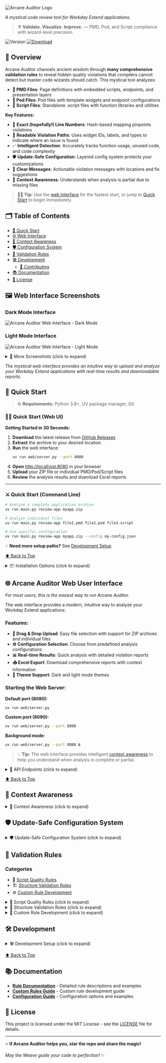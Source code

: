 ![Arcane Auditor Logo](assets/arcane-auditor-logo.png)

*A mystical code review tool for Workday Extend applications.*

> ⚗️ **Validate. Visualize. Improve.** — PMD, Pod, and Script compliance with wizard-level precision.

![Version](https://img.shields.io/badge/version-0.5.0--beta.1-purple?style=for-the-badge)
[![Download](https://img.shields.io/badge/🚀-Download_Latest-orange?style=for-the-badge)](https://github.com/Developers-and-Dragons/ArcaneAuditor/releases)

<a id="overview"></a>
## 🎯 Overview

Arcane Auditor channels ancient wisdom through **many comprehensive validation rules** to reveal hidden quality violations that compilers cannot detect but master code wizards should catch. This mystical tool analyzes:

- **📄 PMD Files**: Page definitions with embedded scripts, endpoints, and presentation layers
- **🧩 Pod Files**: Pod files with template widgets and endpoint configurations
- **📜 Script Files**: Standalone .script files with function libraries and utilities

**Key Features:**

- 🎯 **Exact (hopefully!) Line Numbers**: Hash-based mapping pinpoints violations
- 🧭 **Readable Violation Paths**: Uses widget IDs, labels, and types to indicate where an issue is found
- ✅ **Intelligent Detection**: Accurately tracks function usage, unused code, and code complexity
- 🛡️ **Update-Safe Configuration**: Layered config system protects your customizations
- 🎨 **Clear Messages**: Actionable violation messages with locations and fix suggestions
- 🧠 **Context Awareness**: Understands when analysis is partial due to missing files

> 🧙‍♂️ **Tip:** Use the [web interface](#web-interface) for the fastest start, or jump to [Quick Start](#quick-start) to begin immediately.

<a id="table-of-contents"></a>
## 🗂️ Table of Contents

- [🚀 Quick Start](#quick-start)
- [🌐 Web Interface](#web-interface)
- [🧠 Context Awareness](#context-awareness)
- [🛡️ Configuration System](#configuration-system)
- [🔧 Validation Rules](#validation-rules)
- [🛠️ Development](#development)
  - [🤝 Contributing](#contributing)
- [📚 Documentation](#documentation)
- [📄 License](#license)

<a id="web-interface-screenshots"></a>
## 🖼️ Web Interface Screenshots

### Dark Mode Interface

![Arcane Auditor Web Interface - Dark Mode](assets/results-dark.png)

### Light Mode Interface

![Arcane Auditor Web Interface - Light Mode](assets/results-light.png)

<details>
<summary>📸 More Screenshots (click to expand)</summary>

**Upload View:**
![Upload View](assets/upload-dark.png)

**Issues View:**
![Issues View](assets/issues-dark.png)

**Configuration View:**
![Configuration View](assets/config-dark.png)

**Details View:**
![Details View](assets/details-dark.png)

</details>

*The mystical web interface provides an intuitive way to upload and analyze your Workday Extend applications with real-time results and downloadable reports.*

<a id="quick-start"></a>

## 🚀 Quick Start

> ⚙️ **Requirements:** Python 3.8+, UV package manager, Git

### 🧙‍♂️ Quick Start (Web UI)

**Getting Started in 30 Seconds:**

1. **Download** the latest release from [GitHub Releases](https://github.com/Developers-and-Dragons/ArcaneAuditor/releases)
2. **Extract** the archive to your desired location
3. **Run** the web interface:
   ```bash
   uv run web/server.py --port 8080
   ```
4. **Open** [http://localhost:8080](http://localhost:8080) in your browser
5. **Upload** your ZIP file or individual PMD/Pod/Script files
6. **Review** the analysis results and download Excel reports

---

### ⚔️ Quick Start (Command Line)

```bash
# Analyze a complete application archive
uv run main.py review-app myapp.zip

# Analyze individual files
uv run main.py review-app file1.pmd file2.pod file3.script

# Use specific configuration
uv run main.py review-app myapp.zip --config my-config.json
```

💡 **Need more setup paths?** See [Development Setup](#option-c-development-setup)

[⬆️ Back to Top](#table-of-contents)

<details>
<summary>📦 Installation Options (click to expand)</summary>

<a id="option-a-direct-download"></a>

### Option A: Direct Download (Recommended)

1. Download the latest release from [GitHub Releases](https://github.com/Developers-and-Dragons/ArcaneAuditor/releases)
2. Extract the archive to your desired location
3. Install dependencies:
   ```bash
   uv sync
   ```

<a id="option-b-clone-repository"></a>

### Option B: Clone Repository

```bash
git clone https://github.com/Developers-and-Dragons/ArcaneAuditor.git
cd ArcaneAuditor
uv sync
```

<a id="option-c-development-setup"></a>

### Option C: Development Setup

```bash
git clone https://github.com/Developers-and-Dragons/ArcaneAuditor.git
cd ArcaneAuditor
uv sync --dev
uv run pytest  # Run tests
```

</details>

<a id="web-interface"></a>

## 🌐 Arcane Auditor Web User Interface

*For most users, this is the easiest way to run Arcane Auditor.*

The web interface provides a modern, intuitive way to analyze your Workday Extend applications:

### **Features:**

- **📁 Drag & Drop Upload**: Easy file selection with support for ZIP archives and individual files
- **⚙️ Configuration Selection**: Choose from predefined analysis configurations
- **📊 Real-time Results**: Quick analysis with detailed violation reports
- **📥 Excel Export**: Download comprehensive reports with context information
- **🌙 Theme Support**: Dark and light mode themes

### **Starting the Web Server:**

**Default port (8080):**

```bash
uv run web/server.py
```

**Custom port (8090):**

```bash
uv run web/server.py --port 8090
```

**Background mode:**

```bash
uv run web/server.py --port 8080 &
```

> 💡 **Tip:** The web interface provides intelligent [context awareness](#context-awareness) to help you understand when analysis is complete or partial.

<details>
<summary>🔗 API Endpoints (click to expand)</summary>

- `GET /` - Main interface
- `POST /upload` - File upload endpoint
- `GET /job/{job_id}` - Job status
- `GET /download/{job_id}/excel` - Download Excel report
- `GET /configurations` - Available configurations
- `GET /static/{file}` - Static assets (CSS, JS, images)

</details>

[⬆️ Back to Top](#table-of-contents)

<a id="context-awareness"></a>

## 🧠 Context Awareness

<details>
<summary>🧠 Context Awareness (click to expand)</summary>

Arcane Auditor provides **intelligent context awareness** to help you understand when analysis is complete or partial:

| Mode     | Description                | Example Command                          |
| -------- | -------------------------- | ---------------------------------------- |
| Complete | Full set of files provided | `uv run main.py review-app myapp.zip`  |
| Partial  | Missing AMD or SMD files   | `uv run main.py review-app mypage.pmd` |

### **Complete Analysis** ✅

When you provide all relevant files (PMD, AMD, SMD), Arcane Auditor runs **all enabled validation rules** and provides comprehensive coverage.

### **Partial Analysis** ⚠️

When files are missing, Arcane Auditor:

- **Runs available rules** on provided files
- **Clearly indicates** which files are missing
- **Shows which rules** couldn't be executed
- **Provides guidance** on what to add for complete validation

### **Supported Analysis Modes**

**ZIP File Analysis:**

```bash
# Complete application archive
uv run main.py review-app myapp.zip
```

**Individual File Analysis:**

```bash
# Single PMD file
uv run main.py review-app mypage.pmd

# Multiple files
uv run main.py review-app file1.pmd file2.pod file3.script
```

**Mixed Analysis:**

```bash
# Some files from archive, some individual
uv run main.py review-app myapp.zip additional-file.script
```

### **Context Information Display**

The tool provides clear context information in all output formats:

**Console Output:**

```
📊 Analysis Context:
✅ Complete Analysis - All files provided
📁 Files Analyzed: 15
📄 Files Present: 15
⚠️ Files Missing: 0
🔧 Rules Executed: 45
```

**Excel Reports:**

- Dedicated "Context" sheet with analysis completeness
- Clear indication of missing files and their impact
- Guidance on achieving complete analysis

**Web Interface:**

- Context panel showing analysis status
- Visual indicators for complete vs. partial analysis
- Recommendations for improving analysis coverage

[⬆️ Back to Top](#table-of-contents)

</details>

<a id="configuration-system"></a>

## 🛡️ Update-Safe Configuration System

<details>
<summary>🛡️ Update-Safe Configuration System (click to expand)</summary>

Arcane Auditor uses a **layered configuration system** that protects your customizations during updates:

### **Built-in Configuration Presets:**

- **`development`** - Dev-friendly validation focusing on structure and standards

  - Disables rules that flag work-in-progress code (console logs, unused code, dead code)
  - Perfect for daily coding without noise
- **`production-ready`** - Comprehensive validation for pre-deployment

  - All rules enabled with strict settings
  - Catches all issues including cleanup items (console logs, unused code)

> 📖 **Full details:** See [Configuration Guide](config/README.md) for presets, team configs, and personal overrides

### **Configuration Layers (Priority Order):**

1. **Command Line Arguments** (highest priority)
2. **Personal Configuration** (`config/personal/*.json`)
3. **Team Configuration** (`config/teams/*.json`)
4. **Built-in Presets** (`config/presets/*.json`)

### **Configuration File Structure:**

```json
{
  "rules": {
    "script": {
      "enabled": true,
      "max_complexity": 10,
      "max_function_length": 50
    },
    "structure": {
      "enabled": true,
      "check_hardcoded_values": true,
      "require_widget_labels": true
    }
  },
  "output": {
    "format": "console",
    "include_context": true,
    "excel_include_context_sheet": true
  }
}
```

### **Creating Custom Configurations:**

```bash
# Generate default configuration
uv run main.py generate-config > my-config.json

# Use custom configuration
uv run main.py review-app myapp.zip --config my-config.json
```

### **Configuration Inheritance:**

- **User config** inherits from **default config**
- **Project config** inherits from **user config**
- **Command line** overrides all config files
- **Missing settings** fall back to defaults

This ensures your customizations persist through updates while allowing flexibility for different projects.

[⬆️ Back to Top](#table-of-contents)

</details>

<a id="validation-rules"></a>

## 🔧 Validation Rules

### Categories

- 🧠 [Script Quality Rules](parser/rules/RULE_BREAKDOWN.md#-script-rules)
- 🏗️ [Structure Validation Rules](parser/rules/RULE_BREAKDOWN.md#-structure-rules)
- ⚙️ [Custom Rule Development](parser/rules/custom/README.md)

<details>
<summary>🔧 Script Quality Rules (click to expand)</summary>

### **Script Syntax & Structure**

- **Valid JavaScript Syntax**: Ensures all script code follows proper JavaScript syntax
- **Function Declaration Validation**: Validates function declarations and their parameters
- **Variable Declaration**: Checks for proper variable declarations and scope
- **Control Flow Validation**: Validates if/else, loops, and other control structures

### **Code Complexity & Quality**

- **Cyclomatic Complexity**: Measures code complexity (default threshold: 10)
- **Function Length**: Limits function length (default: 50 lines)
- **Nested Depth**: Prevents excessive nesting (default: 4 levels)
- **Code Duplication**: Detects repeated code patterns

### **Naming Conventions**

- **Function Naming**: Enforces camelCase for function names
- **Variable Naming**: Ensures consistent variable naming
- **Constant Naming**: Validates constant naming conventions
- **Parameter Naming**: Checks parameter naming consistency

### **Unused Code Detection**

- **Unused Functions**: Identifies functions that are never called
- **Unused Variables**: Finds variables that are declared but never used
- **Dead Code**: Detects unreachable code blocks
- **Unused Parameters**: Identifies function parameters that aren't used

[⬆️ Back to Top](#table-of-contents)

</details>

<details>
<summary>🔧 Structure Validation Rules (click to expand)</summary>

### **Widget Configuration**

- **Required Fields**: Ensures all required widget fields are present
- **Field Validation**: Validates field types and constraints
- **Widget Hierarchy**: Checks proper widget nesting and relationships
- **Component Validation**: Validates component configurations

### **PMD File Structure**

- **Page Definition**: Validates page structure and metadata
- **Endpoint Configuration**: Checks endpoint definitions and parameters
- **Presentation Layer**: Validates UI component configurations
- **Data Binding**: Ensures proper data binding configurations

### **Pod File Validation**

- **Template Structure**: Validates pod template structure
- **Widget Definitions**: Checks widget definitions and properties
- **Endpoint Integration**: Validates endpoint connections
- **Data Flow**: Ensures proper data flow between components

### **Best Practices**

- **Hardcoded Values**: Detects hardcoded values that should be configurable
- **Security Practices**: Validates security-related configurations
- **Performance Optimization**: Checks for performance-related issues
- **Accessibility**: Validates accessibility compliance

[⬆️ Back to Top](#table-of-contents)

</details>

<details>
<summary>🔧 Custom Rule Development (click to expand)</summary>

### **Creating Custom Rules**

Arcane Auditor supports custom rule development through a plugin system:

```python
# Example custom rule
class CustomScriptRule(BaseRule):
    def __init__(self):
        super().__init__(
            rule_id="custom_script_rule",
            description="Custom script validation rule",
            severity="ADVICE"
        )
  
    def validate(self, file_content, file_path):
        violations = []
        # Your custom validation logic here
        return violations
```

### **Rule Registration**

```python
# Register custom rule
from arcane_auditor.rules import RuleRegistry

RuleRegistry.register(CustomScriptRule())
```

### **Rule Configuration**

Custom rules can be configured through the configuration system:

```json
{
  "rules": {
    "custom": {
      "custom_script_rule": {
        "enabled": true,
        "threshold": 5
      }
    }
  }
}
```

[⬆️ Back to Top](#table-of-contents)

</details>

<a id="development"></a>

## 🛠️ Development

<details>
<summary>🛠️ Development Setup (click to expand)</summary>

### **Prerequisites**

- Python 3.8+
- uv package manager
- Git

### **Setup Development Environment**

```bash
# Clone repository
git clone https://github.com/Developers-and-Dragons/ArcaneAuditor.git
cd ArcaneAuditor

# Install dependencies
uv sync --dev

# Run tests
uv run pytest
```

### **Project Structure**

**Project Structure Overview**

```
arcane_auditor/   → Core validation engine
web/              → Web interface (FastAPI + frontend)
tests/            → Automated test suite
config/           → Presets, team, and personal configs
docs/             → Detailed documentation and rule breakdowns
```

> 🧩 **New contributor?** See [Project Structure](docs/project-structure.md) for an overview of core directories and their roles.

<details>
<summary>📁 Detailed Project Structure (click to expand)</summary>

```
ArcaneAuditor/
├── arcane_auditor/           # Main package
│   ├── __init__.py
│   ├── main.py              # CLI entry point
│   ├── rules/               # Validation rules
│   │   ├── __init__.py
│   │   ├── base.py          # Base rule classes
│   │   ├── script.py        # Script validation rules
│   │   └── structure.py     # Structure validation rules
│   ├── parser/              # File parsing
│   │   ├── __init__.py
│   │   ├── pmd_parser.py    # PMD file parser
│   │   ├── pod_parser.py    # Pod file parser
│   │   └── script_parser.py # Script file parser
│   ├── output/              # Output formatting
│   │   ├── __init__.py
│   │   ├── formatter.py     # Output formatters
│   │   └── excel.py         # Excel report generation
│   └── config/              # Configuration management
│       ├── __init__.py
│       ├── loader.py        # Configuration loading
│       └── validator.py     # Configuration validation
├── web/                     # Web interface
│   ├── server.py           # FastAPI server
│   └── frontend/           # Frontend assets
│       ├── index.html      # Main HTML
│       ├── style.css       # Styling
│       └── script.js       # JavaScript
├── tests/                   # Test suite
│   ├── __init__.py
│   ├── test_rules_engine.py # Core rules engine tests
│   ├── test_script_*.py     # Script validation rule tests
│   ├── test_endpoint_*.py   # Endpoint validation tests
│   ├── test_widget_*.py     # Widget validation tests
│   ├── test_context_*.py    # Context awareness tests
│   └── test_*.py            # Additional integration tests
├── samples/                 # Sample files
│   ├── templates/          # Template files
│   └── archives/          # Sample archives
├── docs/                    # Documentation
│   ├── rules.md           # Rule documentation
│   └── api.md             # API documentation
├── assets/                  # Static assets
│   ├── logo.png           # Logo
│   └── screenshots/        # Screenshots
├── pyproject.toml          # Project configuration
├── README.md              # This file
└── LICENSE                # License
```

</details>

### **Running Tests**

```bash
# Run all tests
uv run pytest

# Run specific test file
uv run pytest tests/test_app_parser.py
```

<a id="contributing"></a>

### **Contributing**

1. Fork the repository
2. Create a feature branch: `git checkout -b feature-name`
3. Make your changes
4. Add tests for new functionality
5. Run the test suite: `uv run pytest`
6. Commit your changes: `git commit -m "Add feature"`
7. Push to your fork: `git push origin feature-name`
8. Create a Pull Request

### **Code Style**

- Follow PEP 8 guidelines
- Use type hints where appropriate
- Write comprehensive docstrings
- Include unit tests for new features
- Use meaningful commit messages

[⬆️ Back to Top](#table-of-contents)

</details>

[⬆️ Back to Top](#table-of-contents)
<a id="documentation"></a>

## 📚 Documentation

- **[Rule Documentation](parser/rules/RULE_BREAKDOWN.md)** - Detailed rule descriptions and examples
- **[Custom Rules Guide](parser/rules/custom/README.md)** - Custom rule development guide
- **[Configuration Guide](config/README.md)** - Configuration options and examples

<a id="license"></a>

## 📄 License

This project is licensed under the MIT License - see the [LICENSE](LICENSE) file for details.

---

⭐ **If Arcane Auditor helps you, star the repo and share the magic!**

*May the Weave guide your code to perfection!* ✨
